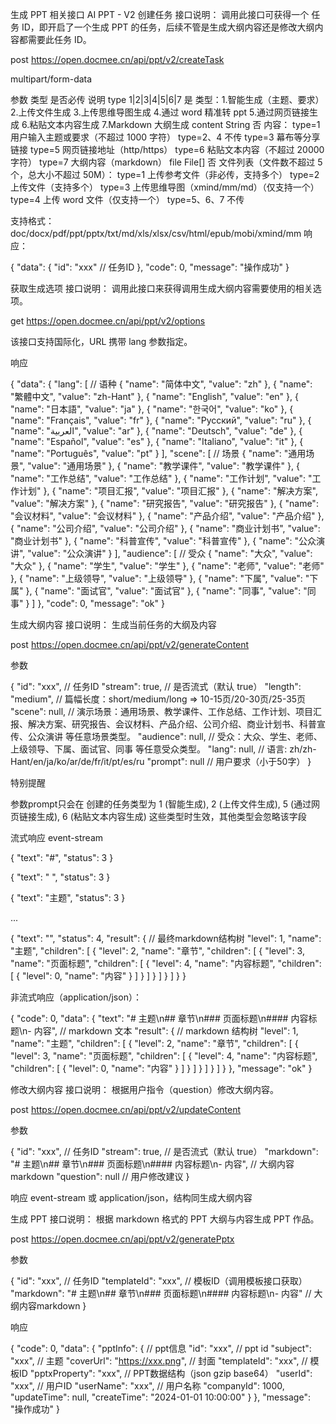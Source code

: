 生成 PPT 相关接口
AI PPT - V2
创建任务
接口说明： 调用此接口可获得一个 任务 ID，即开启了一个生成 PPT 的任务，后续不管是生成大纲内容还是修改大纲内容都需要此任务 ID。

post
https://open.docmee.cn/api/ppt/v2/createTask

multipart/form-data

参数 类型 是否必传 说明
type 1|2|3|4|5|6|7 是 类型：1.智能生成（主题、要求）2.上传文件生成 3.上传思维导图生成 4.通过 word 精准转 ppt 5.通过网页链接生成 6.粘贴文本内容生成
7.Markdown 大纲生成
content String 否 内容：
type=1 用户输入主题或要求（不超过 1000 字符）
type=2、4 不传
type=3 幕布等分享链接
type=5 网页链接地址（http/https）
type=6 粘贴文本内容（不超过 20000 字符）
type=7 大纲内容（markdown）
file File[] 否 文件列表（文件数不超过 5 个，总大小不超过 50M）：
type=1 上传参考文件（非必传，支持多个）
type=2 上传文件（支持多个）
type=3 上传思维导图（xmind/mm/md）（仅支持一个）
type=4 上传 word 文件（仅支持一个）
type=5、6、7 不传

支持格式：doc/docx/pdf/ppt/pptx/txt/md/xls/xlsx/csv/html/epub/mobi/xmind/mm
响应：

{
"data": {
"id": "xxx" // 任务ID
},
"code": 0,
"message": "操作成功"
}

获取生成选项
接口说明： 调用此接口来获得调用生成大纲内容需要使用的相关选项。

get
https://open.docmee.cn/api/ppt/v2/options

该接口支持国际化，URL 携带 lang 参数指定。

响应

{
"data": {
"lang": [
// 语种
{ "name": "简体中文", "value": "zh" },
{ "name": "繁體中文", "value": "zh-Hant" },
{ "name": "English", "value": "en" },
{ "name": "日本語", "value": "ja" },
{ "name": "한국어", "value": "ko" },
{ "name": "Français", "value": "fr" },
{ "name": "Русский", "value": "ru" },
{ "name": "العربية", "value": "ar" },
{ "name": "Deutsch", "value": "de" },
{ "name": "Español", "value": "es" },
{ "name": "Italiano", "value": "it" },
{ "name": "Português", "value": "pt" }
],
"scene": [
// 场景
{ "name": "通用场景", "value": "通用场景" },
{ "name": "教学课件", "value": "教学课件" },
{ "name": "工作总结", "value": "工作总结" },
{ "name": "工作计划", "value": "工作计划" },
{ "name": "项目汇报", "value": "项目汇报" },
{ "name": "解决方案", "value": "解决方案" },
{ "name": "研究报告", "value": "研究报告" },
{ "name": "会议材料", "value": "会议材料" },
{ "name": "产品介绍", "value": "产品介绍" },
{ "name": "公司介绍", "value": "公司介绍" },
{ "name": "商业计划书", "value": "商业计划书" },
{ "name": "科普宣传", "value": "科普宣传" },
{ "name": "公众演讲", "value": "公众演讲" }
],
"audience": [
// 受众
{ "name": "大众", "value": "大众" },
{ "name": "学生", "value": "学生" },
{ "name": "老师", "value": "老师" },
{ "name": "上级领导", "value": "上级领导" },
{ "name": "下属", "value": "下属" },
{ "name": "面试官", "value": "面试官" },
{ "name": "同事", "value": "同事" }
]
},
"code": 0,
"message": "ok"
}

生成大纲内容
接口说明： 生成当前任务的大纲及内容

post
https://open.docmee.cn/api/ppt/v2/generateContent

参数

{
"id": "xxx", // 任务ID
"stream": true, // 是否流式（默认 true）
"length": "medium", // 篇幅长度：short/medium/long => 10-15页/20-30页/25-35页
"scene": null, // 演示场景：通用场景、教学课件、工作总结、工作计划、项目汇报、解决方案、研究报告、会议材料、产品介绍、公司介绍、商业计划书、科普宣传、公众演讲 等任意场景类型。
"audience": null, // 受众：大众、学生、老师、上级领导、下属、面试官、同事 等任意受众类型。
"lang": null, // 语言: zh/zh-Hant/en/ja/ko/ar/de/fr/it/pt/es/ru
"prompt": null // 用户要求（小于50字）
}

特别提醒

参数prompt只会在 创建的任务类型为 1 (智能生成), 2 (上传文件生成), 5 (通过网页链接生成), 6 (粘贴文本内容生成) 这些类型时生效，其他类型会忽略该字段

流式响应 event-stream

{ "text": "#", "status": 3 }

{ "text": " ", "status": 3 }

{ "text": "主题", "status": 3 }

...

{
"text": "",
"status": 4,
"result": { // 最终markdown结构树
"level": 1,
"name": "主题",
"children": [
{
"level": 2,
"name": "章节",
"children": [
{
"level": 3,
"name": "页面标题",
"children": [
{
"level": 4,
"name": "内容标题",
"children": [
{
"level": 0,
"name": "内容"
}
]
}
]
}
]
}
]
}
}

非流式响应（application/json）：

{
"code": 0,
"data": {
"text": "# 主题\n## 章节\n### 页面标题\n#### 内容标题\n- 内容", // markdown 文本
"result": {
// markdown 结构树
"level": 1,
"name": "主题",
"children": [
{
"level": 2,
"name": "章节",
"children": [
{
"level": 3,
"name": "页面标题",
"children": [
{
"level": 4,
"name": "内容标题",
"children": [
{
"level": 0,
"name": "内容"
}
]
}
]
}
]
}
]
}
},
"message": "ok"
}

修改大纲内容
接口说明： 根据用户指令（question）修改大纲内容。

post
https://open.docmee.cn/api/ppt/v2/updateContent

参数

{
"id": "xxx", // 任务ID
"stream": true, // 是否流式（默认 true）
"markdown": "# 主题\n## 章节\n### 页面标题\n#### 内容标题\n- 内容", // 大纲内容markdown
"question": null // 用户修改建议
}

响应 event-stream 或 application/json，结构同生成大纲内容

生成 PPT
接口说明： 根据 markdown 格式的 PPT 大纲与内容生成 PPT 作品。

post
https://open.docmee.cn/api/ppt/v2/generatePptx

参数

{
"id": "xxx", // 任务ID
"templateId": "xxx", // 模板ID（调用模板接口获取）
"markdown": "# 主题\n## 章节\n### 页面标题\n#### 内容标题\n- 内容" // 大纲内容markdown
}

响应

{
"code": 0,
"data": {
"pptInfo": {
// ppt信息
"id": "xxx", // ppt id
"subject": "xxx", // 主题
"coverUrl": "https://xxx.png", // 封面
"templateId": "xxx", // 模板ID
"pptxProperty": "xxx", // PPT数据结构（json gzip base64）
"userId": "xxx", // 用户ID
"userName": "xxx", // 用户名称
"companyId": 1000,
"updateTime": null,
"createTime": "2024-01-01 10:00:00"
}
},
"message": "操作成功"
}
